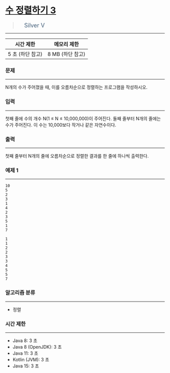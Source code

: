 # [수 정렬하기 3](https://www.acmicpc.net/problem/10989)

> <img src="https://d2gd6pc034wcta.cloudfront.net/tier/6.svg" width="16" heigth="21" style = "vertical-align: middle;"/>&nbsp;<span style="font-size: 18px; color: #435f7a;">Silver V</span>

***

<div align="center">

|시간 제한|메모리 제한|
|:---:|:---:|
|5 초  (하단 참고)|8 MB (하단 참고)|

</div>

### 문제

***

N개의 수가 주어졌을 때, 이를 오름차순으로 정렬하는 프로그램을 작성하시오.

### 입력

***

첫째 줄에 수의 개수 N(1 ≤ N ≤ 10,000,000)이 주어진다. 둘째 줄부터 N개의 줄에는 수가 주어진다. 이 수는 10,000보다 작거나 같은 자연수이다.

### 출력

***

첫째 줄부터 N개의 줄에 오름차순으로 정렬한 결과를 한 줄에 하나씩 출력한다.

### 예제 1

***

```
10
5
2
3
1
4
2
3
5
1
7
```

```
1
1
2
2
3
3
4
5
5
7
```

### 알고리즘 분류

***

* 정렬

### 시간 제한

***

* Java 8: 3 초  
* Java 8 (OpenJDK): 3 초  
* Java 11: 3 초  
* Kotlin (JVM): 3 초  
* Java 15: 3 초

